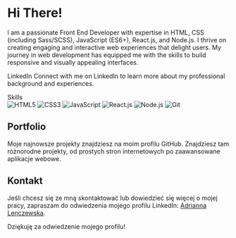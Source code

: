 
# Hi There!

I am a passionate Front End Developer with expertise in HTML, CSS (including Sass/SCSS), JavaScript (ES6+), React.js, and Node.js. I thrive on creating engaging and interactive web experiences that delight users. My journey in web development has equipped me with the skills to build responsive and visually appealing interfaces.

LinkedIn
Connect with me on LinkedIn to learn more about my professional background and experiences.

Skills <br>
![HTML5](https://img.icons8.com/color/48/000000/html-5.png)
![CSS3](https://img.icons8.com/color/48/000000/css3.png)
![JavaScript](https://img.icons8.com/color/48/000000/javascript.png)
![React.js](https://img.icons8.com/color/48/000000/react-native.png)
![Node.js](https://img.icons8.com/color/48/000000/nodejs.png)
![Git](https://img.icons8.com/color/48/000000/git.png)
<br>
## Portfolio

Moje najnowsze projekty znajdziesz na moim profilu GitHub. Znajdziesz tam różnorodne projekty, od prostych stron internetowych po zaawansowane aplikacje webowe.

## Kontakt

Jeśli chcesz się ze mną skontaktować lub dowiedzieć się więcej o mojej pracy, zapraszam do odwiedzenia mojego profilu LinkedIn: [Adrianna Lenczewska](https://www.linkedin.com/in/adrianna-lenczewska-276185287/).

Dziękuję za odwiedzenie mojego profilu!
